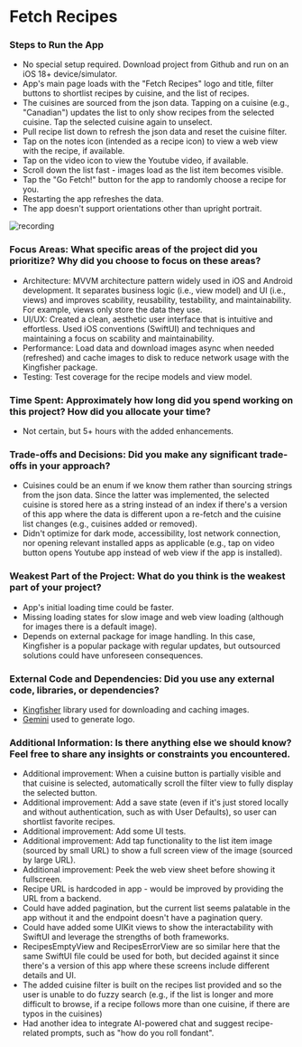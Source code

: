 # Fetch Recipes

### Steps to Run the App

- No special setup required. Download project from Github and run on an iOS 18+ device/simulator.
- App's main page loads with the "Fetch Recipes" logo and title, filter buttons to shortlist recipes by cuisine, and the list of recipes.
- The cuisines are sourced from the json data. Tapping on a cuisine (e.g., "Canadian") updates the list to only show recipes from the selected cuisine. Tap the selected cuisine again to unselect.
- Pull recipe list down to refresh the json data and reset the cuisine filter.
- Tap on the notes icon (intended as a recipe icon) to view a web view with the recipe, if available.
- Tap on the video icon to view the Youtube video, if available. 
- Scroll down the list fast - images load as the list item becomes visible.
- Tap the "Go Fetch!" button for the app to randomly choose a recipe for you.
- Restarting the app refreshes the data.
- The app doesn't support orientations other than upright portrait.

![recording](https://github.com/user-attachments/assets/f91b1be5-30ac-44c4-8f9f-86b934e0db55)

### Focus Areas: What specific areas of the project did you prioritize? Why did you choose to focus on these areas?

- Architecture: MVVM architecture pattern widely used in iOS and Android development. It separates business logic (i.e., view model) and UI (i.e., views) and improves scability, reusability, testability, and maintainability. For example, views only store the data they use.
- UI/UX: Created a clean, aesthetic user interface that is intuitive and effortless. Used iOS conventions (SwiftUI) and techniques and maintaining a focus on scability and maintainability. 
- Performance: Load data and download images async when needed (refreshed) and cache images to disk to reduce network usage with the Kingfisher package.
- Testing: Test coverage for the recipe models and view model.

### Time Spent: Approximately how long did you spend working on this project? How did you allocate your time?

- Not certain, but 5+ hours with the added enhancements.

### Trade-offs and Decisions: Did you make any significant trade-offs in your approach?

- Cuisines could be an enum if we know them rather than sourcing strings from the json data. Since the latter was implemented, the selected cuisine is stored here as a string instead of an index if there's a version of this app where the data is different upon a re-fetch and the cuisine list changes (e.g., cuisines added or removed).
- Didn't optimize for dark mode, accessibility, lost network connection, nor opening relevant installed apps as applicable (e.g., tap on video button opens Youtube app instead of web view if the app is installed). 

### Weakest Part of the Project: What do you think is the weakest part of your project?

- App's initial loading time could be faster.
- Missing loading states for slow image and web view loading (although for images there is a default image).
- Depends on external package for image handling. In this case, Kingfisher is a popular package with regular updates, but outsourced solutions could have unforeseen consequences.  

### External Code and Dependencies: Did you use any external code, libraries, or dependencies?
- [Kingfisher](https://github.com/onevcat/Kingfisher) library used for downloading and caching images.
- [Gemini](https://gemini.google.com/) used to generate logo.

### Additional Information: Is there anything else we should know? Feel free to share any insights or constraints you encountered.

- Additional improvement: When a cuisine button is partially visible and that cuisine is selected, automatically scroll the filter view to fully display the selected button.
- Additional improvement: Add a save state (even if it's just stored locally and without authentication, such as with User Defaults), so user can shortlist favorite recipes.
- Additional improvement: Add some UI tests.
- Additional improvement: Add tap functionality to the list item image (sourced by small URL) to show a full screen view of the image (sourced by large URL).
- Additional improvement: Peek the web view sheet before showing it fullscreen.
- Recipe URL is hardcoded in app - would be improved by providing the URL from a backend.
- Could have added pagination, but the current list seems palatable in the app without it and the endpoint doesn't have a pagination query.
- Could have added some UIKit views to show the interactability with SwiftUI and leverage the strengths of both frameworks.
- RecipesEmptyView and RecipesErrorView are so similar here that the same SwiftUI file could be used for both, but decided against it since there's a version of this app where these screens include different details and UI. 
- The added cuisine filter is built on the recipes list provided and so the user is unable to do fuzzy search (e.g., if the list is longer and more difficult to browse, if a recipe follows more than one cuisine, if there are typos in the cuisines)
- Had another idea to integrate AI-powered chat and suggest recipe-related prompts, such as "how do you roll fondant".

